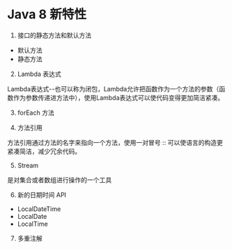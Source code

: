 # Java 8 新特性

1. 接口的静态方法和默认方法

 - 默认方法
 - 静态方法

2. Lambda 表达式

Lambda表达式--也可以称为闭包，Lambda允许把函数作为一个方法的参数（函数作为参数传递进方法中），使用Lambda表达式可以使代码变得更加简洁紧凑。

3. forEach 方法

4. 方法引用

方法引用通过方法的名字来指向一个方法，使用一对冒号 :: 可以使语言的构造更紧凑简洁，减少冗余代码。

5. Stream

是对集合或者数组进行操作的一个工具

6. 新的日期时间 API 

- LocalDateTime
- LocalDate
- LocalTime

7. 多重注解
